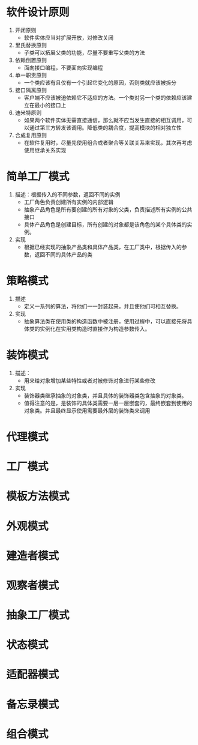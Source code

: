 # 软件设计原则
1. 开闭原则
    + 软件实体应当对扩展开放，对修改关闭
2. 里氏替换原则
    + 子类可以拓展父类的功能，尽量不要重写父类的方法
3. 依赖倒置原则
    + 面向接口编程，不要面向实现编程
4. 单一职责原则
    + 一个类应该有且仅有一个引起它变化的原因，否则类就应该被拆分
5. 接口隔离原则
    + 客户端不应该被迫依赖它不适应的方法。一个类对另一个类的依赖应该建立在最小的接口上
6. 迪米特原则
    + 如果两个软件实体无需直接通信，那么就不应当发生直接的相互调用，可以通过第三方转发该调用。降低类的耦合度，提高模块的相对独立性
7. 合成复用原则
    + 在软件复用时，尽量先使用组合或者聚合等关联关系来实现，其次再考虑使用继承关系实现

# 简单工厂模式
1. 描述：根据传入的不同参数，返回不同的实例
    + 工厂角色负责创建所有实例的内部逻辑
    + 抽象产品角色是所有要创建的所有对象的父类，负责描述所有实例的公共接口
    + 具体产品角色是创建目标，所有创建的对象都是该角色的某个具体类的实例。
2. 实现
    + 根据已经实现的抽象产品类和具体产品类，在工厂类中，根据传入的参数，返回不同的具体产品的类
    
# 策略模式
1. 描述
    + 定义一系列的算法，将他们一一封装起来，并且使他们可相互替换。
2. 实现
    + 抽象算法类在使用类的构造函数中被注册，使用过程中，可以直接先将具体类的实例化在实用类构造时直接作为构造参数传入。

# 装饰模式
1. 描述：
    + 用来给对象增加某些特性或者对被修饰对象进行某些修改
2. 实现
    + 装饰器类继承抽象的对象类，并且具体的装饰器类包含抽象的对象类。
    + 值得注意的是，是装饰的具体类需要一层一层嵌套的，最终嵌套到使用的对象类。并且最终显示使用需要最外层的装饰类来调用
    
# 代理模式

# 工厂模式

# 模板方法模式

# 外观模式

# 建造者模式

# 观察者模式

# 抽象工厂模式

# 状态模式

# 适配器模式

# 备忘录模式

# 组合模式